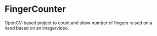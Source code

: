 # FingerCounter
OpenCV-based project to count and show number of fingers raised on a hand based on an image/video.

